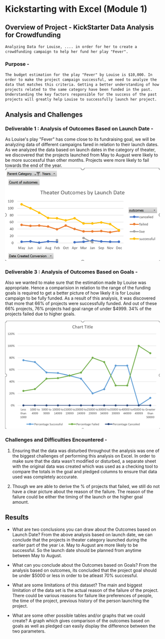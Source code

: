 # Kickstarting with Excel (Module 1)

## Overview of Project - KickStarter Data Analysis for Crowdfunding
	Analyzing Data for Louise, .... in order for her to create a crowdfunding campaign to help her fund her play "Fever".

### Purpose - 
	The budget estimation for the play "Fever" by Louise is $10,000. In order to make the project campaign successful, we need to analyze the data that matches this criteria. Getting a better understanding of how projects related to the same category have been funded in the past. Understanding the key factors responsible for the success of the past projects will greatly help Louise to successfully launch her project. 

## Analysis and Challenges

### Deliverable 1 : Analysis of Outcomes Based on Launch Date -
As Louise's play "Fever" has come close to its fundraising goal, we will be analyzing data of different campaigns fared in relation to their launch dates.
	As we analyzed the data based on launch dates in the category of theater, we discovered that the projects launched from May to August were likely to be more successful than other months. Projects were more likely to fail towards the end of the year.
	![Theater Outcomes by Launch-Date](resources/Theater_Outcomes_vs_Launch_Date.png)


### Deliverable 3 : Analysis of Outcomes Based on Goals -
Also we wanted to make sure that the estimation made by Louise was appropriate. Hence a comparision in relation to the range of the funding goals is required to get a better picture of how likely it is for Louise campaign to be fully funded. 
 	As a result of this analysis, it was discovered that more that 66% of projects were successfully funded. And out of these 66% projects, 76% projects had goal range of under $4999. 34% of the projects failed due to higher goals.

![Outcomes Based on Goals](resources/Outcomes_based_vs_Goals.png)


### Challenges and Difficulties Encountered -
1. Ensuring that the data was disturbed throughout the analysis was one of the biggest challenges of performing this analysis on Excel.
   In order to make sure that the data wasn't modified or disturbed, a separate sheet with the original data was created which was used as a checking tool to compare the totals in the goal and pledged columns to ensure that data used was completely acccurate. 

2. Though we are able to derive the % of projects that failed, we still do not have a clear picture about the reason of the failure. The reason of the failure could be either the timing of the launch or the higher goal amount.

## Results

- What are two conclusions you can draw about the Outcomes based on Launch Date?
	From the above analysis based on launch date, we can conclude that the projects in theater category launched during the earlier part of the year i.e. May to August are more likely to be successful.
	So the launch date should be planned from anytime between May to August.

- What can you conclude about the Outcomes based on Goals?
	From the analysis based on outcomes, its concluded that the project goal should be under $5000 or less in order to be atleast 70% successful.

- What are some limitations of this dataset?
The main and biggest limitation of the data set is the actual reason of the failure of the project. There could be various reasons for failure like preferences of people, the time of the project, previous history of the person launching the project. 

- What are some other possible tables and/or graphs that we could create?
A graph which gives comparison of the outcomes based on goals as well as pledged can easily display the difference between the two parameters.